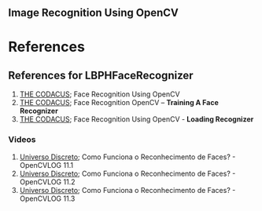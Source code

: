 
## Image Recognition Using OpenCV



# References

## References for LBPHFaceRecognizer
1. [THE CODACUS][thecodacusmain]; Face Recognition Using OpenCV
2. [THE CODACUS][thecodacustrain]; Face Recognition OpenCV – **Training A Face Recognizer**
3. [THE CODACUS][thecodacus]; Face Recognition Using OpenCV - **Loading Recognizer**

### Videos
1. [Universo Discreto][UniversoDiscreto11_1]; Como Funciona o Reconhecimento de Faces? - OpenCVLOG 11.1
2. [Universo Discreto][UniversoDiscreto11_2]; Como Funciona o Reconhecimento de Faces? - OpenCVLOG 11.2
3. [Universo Discreto][UniversoDiscreto11_3]; Como Funciona o Reconhecimento de Faces? - OpenCVLOG 11.3

[thecodacus]: https://thecodacus.com/face-recognition-loading-recognizer/ "thecodacus"

[thecodacusmain]: https://thecodacus.com/category/opencv/face-recognition/

[thecodacustrain]:https://thecodacus.com/face-recognition-opencv-train-recognizer/

[UniversoDiscreto11_1]: https://www.youtube.com/watch?v=gBNovV5k-9E&t=1s
[UniversoDiscreto11_2]: https://www.youtube.com/watch?v=h5z8jrW9CtY&t=1s
[UniversoDiscreto11_3]: https://www.youtube.com/watch?v=k96Tcgngk_0
